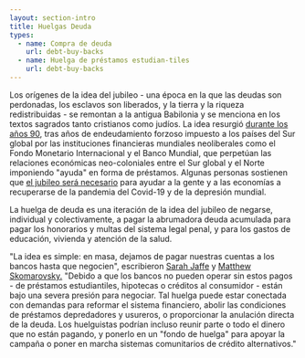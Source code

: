 ```yaml
---
layout: section-intro
title: Huelgas Deuda
types:
  - name: Compra de deuda
    url: debt-buy-backs
  - name: Huelga de préstamos estudian-tiles
    url: debt-buy-backs
---
```


Los orígenes de la idea del jubileo - una época en la que las deudas son perdonadas, los esclavos son liberados, y la tierra y la riqueza redistribuidas - se remontan a la antigua Babilonia y se menciona en los textos sagrados tanto cristianos como judíos. La idea resurgió [durante los años 90,](https://jubileedebt.org.uk/about-us) tras años de endeudamiento forzoso impuesto a los países del Sur global por las instituciones financieras mundiales neoliberales como el Fondo Monetario Internacional y el Banco Mundial, que perpetúan las relaciones económicas neo-coloniales entre el Sur global y el Norte imponiendo "ayuda" en forma de préstamos. Algunas personas sostienen que [el jubileo será necesario](https://www.thenation.com/article/economy/jubilee-cancellation-debt-coronavirus/) para ayudar a la gente y a las economías a recuperarse de la pandemia del Covid-19 y de la depresión mundial. 

La huelga de deuda es una iteración de la idea del jubileo de negarse, individual y colectivamente, a pagar la abrumadora deuda acumulada para pagar los honorarios y multas del sistema legal penal, y para los gastos de educación, vivienda y atención de la salud.

"La idea es simple: en masa, dejamos de pagar nuestras cuentas  a los bancos hasta que negocien", escribieron [Sarah Jaffe](https://beautifultrouble.org/author/sarahjaffe/) y [Matthew Skomarovsky.](https://beautifultrouble.org/author/matthewskomarovsky/) "Debido a que los bancos no pueden operar sin estos pagos - de préstamos estudiantiles, hipotecas o créditos al consumidor - están bajo una severa presión para negociar. Tal huelga puede estar conectada con demandas para reformar el sistema financiero, abolir las condiciones de préstamos depredadores y usureros, o proporcionar la anulación directa de la deuda. Los huelguistas podrían incluso reunir parte o todo el dinero que no están pagando, y ponerlo en un "fondo de huelga" para apoyar la campaña o poner en marcha sistemas comunitarios de crédito alternativos."


